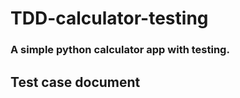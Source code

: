 # TDD-calculator-testing
<h3>A simple python calculator app with testing.</h3>

<h2><a src="https://docs.google.com/document/d/1bWhrbPXBnxf_Vgu-ALX5wmCkl45eVL8HTitcIddnD4o/edit?usp=sharing">Test case document</a></h2>

